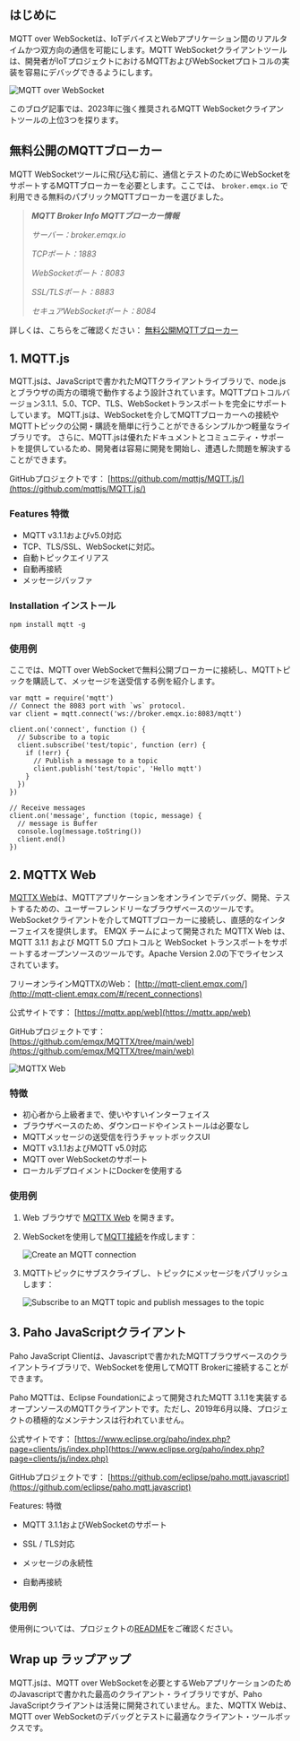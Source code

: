 ## はじめに

MQTT over WebSocketは、IoTデバイスとWebアプリケーション間のリアルタイムかつ双方向の通信を可能にします。MQTT WebSocketクライアントツールは、開発者がIoTプロジェクトにおけるMQTTおよびWebSocketプロトコルの実装を容易にデバッグできるようにします。

![MQTT over WebSocket](https://assets.emqx.com/images/772cccbb5a614e866fe2307691bec38f.png)

このブログ記事では、2023年に強く推奨されるMQTT WebSocketクライアントツールの上位3つを探ります。

## 無料公開のMQTTブローカー

MQTT WebSocketツールに飛び込む前に、通信とテストのためにWebSocketをサポートするMQTTブローカーを必要とします。ここでは、 `broker.emqx.io` で利用できる無料のパブリックMQTTブローカーを選びました。

> ***MQTT Broker Info MQTTブローカー情報***
>
> *サーバー：broker.emqx.io*
>
> *TCPポート：1883*
>
> *WebSocketポート：8083*
>
> *SSL/TLSポート：8883*
>
> *セキュアWebSocketポート：8084*


詳しくは、こちらをご確認ください： [無料公開MQTTブローカー](https://www.emqx.com/ja/mqtt/public-mqtt5-broker)

## 1. MQTT.js

MQTT.jsは、JavaScriptで書かれたMQTTクライアントライブラリで、node.jsとブラウザの両方の環境で動作するよう設計されています。MQTTプロトコルバージョン3.1.1、5.0、TCP、TLS、WebSocketトランスポートを完全にサポートしています。
MQTT.jsは、WebSocketを介してMQTTブローカーへの接続やMQTTトピックの公開・購読を簡単に行うことができるシンプルかつ軽量なライブラリです。
さらに、MQTT.jsは優れたドキュメントとコミュニティ・サポートを提供しているため、開発者は容易に開発を開始し、遭遇した問題を解決することができます。

GitHubプロジェクトです： [https://github.com/mqttjs/MQTT.js/](https://github.com/mqttjs/MQTT.js/) 

### Features 特徴

- MQTT v3.1.1およびv5.0対応
- TCP、TLS/SSL、WebSocketに対応。
- 自動トピックエイリアス
- 自動再接続
- メッセージバッファ

### Installation インストール

```
npm install mqtt -g
```

### 使用例

ここでは、MQTT over WebSocketで無料公開ブローカーに接続し、MQTTトピックを購読して、メッセージを送受信する例を紹介します。

```
var mqtt = require('mqtt')
// Connect the 8083 port with `ws` protocol.
var client = mqtt.connect('ws://broker.emqx.io:8083/mqtt')

client.on('connect', function () {
  // Subscribe to a topic
  client.subscribe('test/topic', function (err) {
    if (!err) {
      // Publish a message to a topic
      client.publish('test/topic', 'Hello mqtt')
    }
  })
})

// Receive messages
client.on('message', function (topic, message) {
  // message is Buffer
  console.log(message.toString())
  client.end()
})
```


## 2. MQTTX Web

[MQTTX Web](https://mqttx.app/web)は、MQTTアプリケーションをオンラインでデバッグ、開発、テストするための、ユーザーフレンドリーなブラウザベースのツールです。WebSocketクライアントを介してMQTTブローカーに接続し、直感的なインターフェイスを提供します。
EMQX チームによって開発された MQTTX Web は、MQTT 3.1.1 および MQTT 5.0 プロトコルと WebSocket トランスポートをサポートするオープンソースのツールです。Apache Version 2.0の下でライセンスされています。

フリーオンラインMQTTXのWeb： [http://mqtt-client.emqx.com/](http://mqtt-client.emqx.com/#/recent_connections)

公式サイトです： [https://mqttx.app/web](https://mqttx.app/web) 

GitHubプロジェクトです： [https://github.com/emqx/MQTTX/tree/main/web](https://github.com/emqx/MQTTX/tree/main/web) 

![MQTTX Web](https://assets.emqx.com/images/475a04d5d94250f41941d4c915649422.png)

### 特徴

- 初心者から上級者まで、使いやすいインターフェイス
- ブラウザベースのため、ダウンロードやインストールは必要なし
- MQTTメッセージの送受信を行うチャットボックスUI
- MQTT v3.1.1およびMQTT v5.0対応
- MQTT over WebSocketのサポート
- ローカルデプロイメントにDockerを使用する

### 使用例

1. Web ブラウザで [MQTTX Web](http://mqtt-client.emqx.com/) を開きます。

2. WebSocketを使用して[MQTT接続](https://www.emqx.com/en/blog/how-to-set-parameters-when-establishing-an-mqtt-connection)を作成します：

   ![Create an MQTT connection](https://assets.emqx.com/images/d2ac378be20377c69c7387c77cd2cf93.png)

3. MQTTトピックにサブスクライブし、トピックにメッセージをパブリッシュします：

   ![Subscribe to an MQTT topic and publish messages to the topic](https://assets.emqx.com/images/d20101ab94108f835bcccb21ee2d1688.png)


## 3. Paho JavaScriptクライアント

Paho JavaScript Clientは、Javascriptで書かれたMQTTブラウザベースのクライアントライブラリで、WebSocketを使用してMQTT Brokerに接続することができます。


Paho MQTTは、Eclipse Foundationによって開発されたMQTT 3.1.1を実装するオープンソースのMQTTクライアントです。ただし、2019年6月以降、プロジェクトの積極的なメンテナンスは行われていません。

公式サイトです： [https://www.eclipse.org/paho/index.php?page=clients/js/index.php](https://www.eclipse.org/paho/index.php?page=clients/js/index.php) 

GitHubプロジェクトです： [https://github.com/eclipse/paho.mqtt.javascript](https://github.com/eclipse/paho.mqtt.javascript)

Features: 特徴

- MQTT 3.1.1およびWebSocketのサポート

- SSL / TLS対応

- メッセージの永続性

- 自動再接続


### 使用例

使用例については、プロジェクトの[README](https://github.com/eclipse/paho.mqtt.javascript)をご確認ください。

## Wrap up ラップアップ

MQTT.jsは、MQTT over WebSocketを必要とするWebアプリケーションのためのJavascriptで書かれた最高のクライアント・ライブラリですが、Paho JavaScriptクライアントは活発に開発されていません。また、MQTTX Webは、MQTT over WebSocketのデバッグとテストに最適なクライアント・ツールボックスです。
